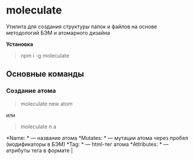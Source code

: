 # moleculate
Утилита для создания структуры папок и файлов на основе методологий БЭМ и атомарного дизайна

**Установка**

> npm i -g moleculate

## Основные команды

### Создание атома

> moleculate new atom

или

> moleculate n a

*Name: *       — название атома
*Mutates: *    — мутации атома через пробел (модификаторы в БЭМ)
*Tag: *        — html-тег атома
*Attributes: * — атрибуты тега в формате <attr>|<value>